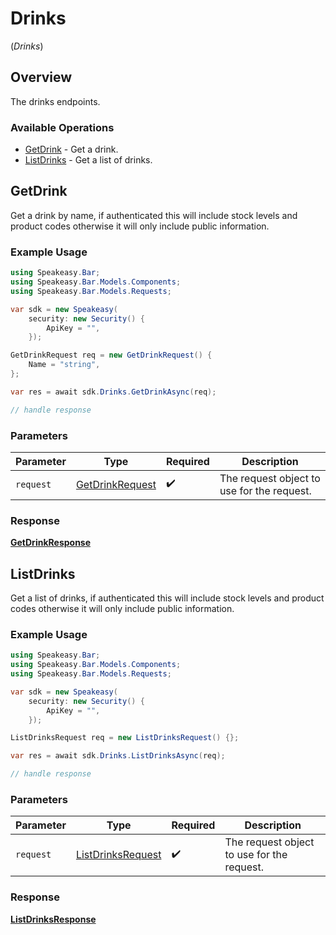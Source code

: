 # Drinks
(*Drinks*)

## Overview

The drinks endpoints.

### Available Operations

* [GetDrink](#getdrink) - Get a drink.
* [ListDrinks](#listdrinks) - Get a list of drinks.

## GetDrink

Get a drink by name, if authenticated this will include stock levels and product codes otherwise it will only include public information.

### Example Usage

```csharp
using Speakeasy.Bar;
using Speakeasy.Bar.Models.Components;
using Speakeasy.Bar.Models.Requests;

var sdk = new Speakeasy(
    security: new Security() {
        ApiKey = "",
    });

GetDrinkRequest req = new GetDrinkRequest() {
    Name = "string",
};

var res = await sdk.Drinks.GetDrinkAsync(req);

// handle response
```

### Parameters

| Parameter                                                   | Type                                                        | Required                                                    | Description                                                 |
| ----------------------------------------------------------- | ----------------------------------------------------------- | ----------------------------------------------------------- | ----------------------------------------------------------- |
| `request`                                                   | [GetDrinkRequest](../../Models/Requests/GetDrinkRequest.md) | :heavy_check_mark:                                          | The request object to use for the request.                  |


### Response

**[GetDrinkResponse](../../Models/Requests/GetDrinkResponse.md)**


## ListDrinks

Get a list of drinks, if authenticated this will include stock levels and product codes otherwise it will only include public information.

### Example Usage

```csharp
using Speakeasy.Bar;
using Speakeasy.Bar.Models.Components;
using Speakeasy.Bar.Models.Requests;

var sdk = new Speakeasy(
    security: new Security() {
        ApiKey = "",
    });

ListDrinksRequest req = new ListDrinksRequest() {};

var res = await sdk.Drinks.ListDrinksAsync(req);

// handle response
```

### Parameters

| Parameter                                                       | Type                                                            | Required                                                        | Description                                                     |
| --------------------------------------------------------------- | --------------------------------------------------------------- | --------------------------------------------------------------- | --------------------------------------------------------------- |
| `request`                                                       | [ListDrinksRequest](../../Models/Requests/ListDrinksRequest.md) | :heavy_check_mark:                                              | The request object to use for the request.                      |


### Response

**[ListDrinksResponse](../../Models/Requests/ListDrinksResponse.md)**

